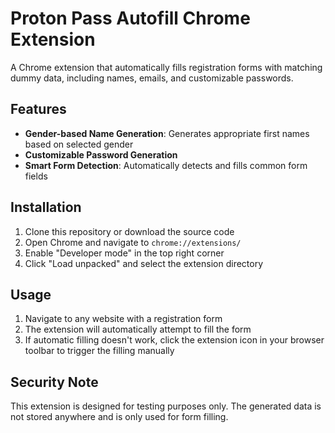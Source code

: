 # Proton Pass Autofill Chrome Extension

A Chrome extension that automatically fills registration forms with matching dummy data, including names, emails, and customizable passwords.

## Features

- **Gender-based Name Generation**: Generates appropriate first names based on selected gender
- **Customizable Password Generation**
- **Smart Form Detection**: Automatically detects and fills common form fields

## Installation

1. Clone this repository or download the source code
2. Open Chrome and navigate to `chrome://extensions/`
3. Enable "Developer mode" in the top right corner
4. Click "Load unpacked" and select the extension directory

## Usage

1. Navigate to any website with a registration form
2. The extension will automatically attempt to fill the form
3. If automatic filling doesn't work, click the extension icon in your browser toolbar to trigger the filling manually



## Security Note

This extension is designed for testing purposes only. The generated data is not stored anywhere and is only used for form filling. 